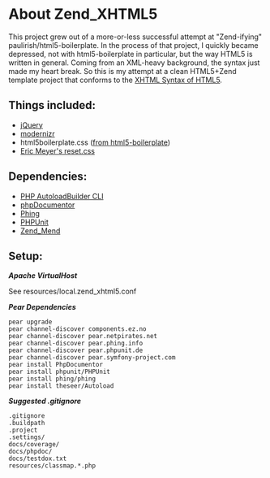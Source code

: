 About Zend_XHTML5
=================

This project grew out of a more-or-less successful attempt at "Zend-ifying"
paulirish/html5-boilerplate. In the process of that project, I quickly became
depressed, not with html5-boilerplate in particular, but the way HTML5 is
written in general. Coming from an XML-heavy background, the syntax just made
my heart break. So this is my attempt at a clean HTML5+Zend template project
that conforms to the [XHTML Syntax of HTML5](http://www.w3.org/TR/html5/the-xhtml-syntax.html).

Things included:
----------------
* [jQuery](http://jquery.com/)
* [modernizr](http://www.modernizr.com/)
* html5boilerplate.css ([from html5-boilerplate](https://github.com/paulirish/html5-boilerplate))
* [Eric Meyer's reset.css](http://meyerweb.com/eric/tools/css/reset/)

Dependencies:
-------------
* [PHP AutoloadBuilder CLI](https://github.com/theseer/Autoload)
* [phpDocumentor](http://www.phpdoc.org/)
* [Phing](http://www.phing.info/)
* [PHPUnit](http://www.phpunit.de/)
* [Zend_Mend](https://github.com/echoeastcreative/Zend_Mend)

Setup:
------
***Apache VirtualHost***

See resources/local.zend_xhtml5.conf

***Pear Dependencies***

    pear upgrade
    pear channel-discover components.ez.no
    pear channel-discover pear.netpirates.net
    pear channel-discover pear.phing.info
    pear channel-discover pear.phpunit.de
    pear channel-discover pear.symfony-project.com
    pear install PhpDocumentor
    pear install phpunit/PHPUnit
    pear install phing/phing
    pear install theseer/Autoload

***Suggested .gitignore***

    .gitignore
    .buildpath
    .project
    .settings/
    docs/coverage/
    docs/phpdoc/
    docs/testdox.txt
    resources/classmap.*.php
